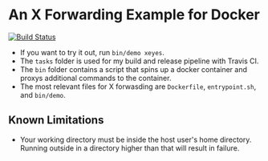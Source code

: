 # An X Forwarding Example for Docker

[![Build Status](https://travis-ci.org/justin-vanwinkle/Docker-XForward-Example.svg?branch=master)](https://travis-ci.org/justin-vanwinkle/Docker-XForward-Example)

* If you want to try it out, run `bin/demo xeyes`.
* The `tasks` folder is used for my build and release pipeline with Travis CI.
* The `bin` folder contains a script that spins up a docker container and proxys additional commands to the container.
* The most relevant files for X forwasding are `Dockerfile`, `entrypoint.sh`, and `bin/demo`.

## Known Limitations

* Your working directory must be inside the host user's home directory.  Running outside in a directory higher than that will result in failure.
